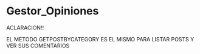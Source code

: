 # Gestor_Opiniones

ACLARACION!!

EL METODO GETPOSTBYCATEGORY ES EL MISMO PARA LISTAR POSTS Y VER SUS COMENTARIOS
